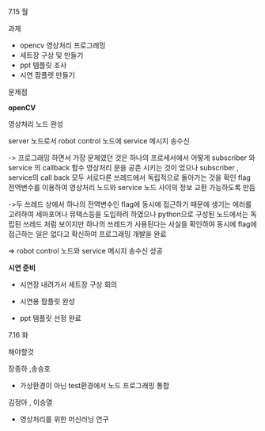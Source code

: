 7.15 월

과제

- opencv 영상처리 프로그래밍
- 세트장 구상 및 만들기
- ppt 템플릿 조사
- 시연 팜플렛 만들기



문제점

**openCV**

영상처리 노드 완성

server 노드로서 robot control 노드에 service 메시지 송수신



-> 프로그래밍 하면서 가장 문제였던 것은 하나의 프로세서에서 어떻게 subscriber 와 service 의 callback 함수 영상처리 문을 공존 시키는 것이 었으나 subscriber ,  service의 call back 모두 서로다른 쓰레드에서 독립적으로 돌아가는 것을 확인 flag 전역변수를 이용하여 영상처리 노드와 service 노드 사이의 정보 교환 가능하도록 만듬



->두 쓰레드 상에서 하나의 전역변수인 flag에 동시에 접근하기 때문에 생기는 에러를 고려하여 세마포어나 뮤택스등을 도입하려 하였으나 python으로 구성된 노드에서는 독립된 쓰레드 처럼 보이지만 하나의 쓰레드가 사용된다는 사실을 확인하여 동시에 flag에 접근하는 일은 없다고 확신하여 프로그래밍 개발을 완료



=> robot control 노드와 service 메시지 송수신 성공





**시연 준비**

- 시연장 내려가서 세트장 구상 회의

- 시연용 팜플릿 완성
- ppt 템플릿 선정 완료



7.16 화

해야할것

장종하 ,송승호

-  가상환경이 아닌 test환경에서 노드 프로그래밍 통합



김정아 , 이승열

- 영상처리를 위한 머신러닝 연구